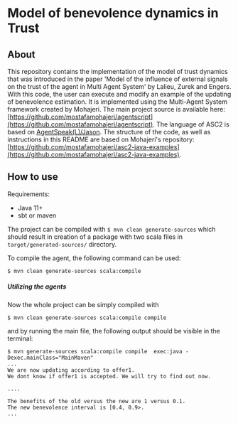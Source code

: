 # Model of benevolence dynamics in Trust
## About
This repository contains the implementation of the model of trust dynamics that was introduced in the paper 'Model of the influence of external signals on the trust of the agent in Multi Agent System' by Lalieu, Zurek and Engers. With this code, the user can execute and modify an example of the updating of benevolence estimation. It is implemented using the Multi-Agent System framework created by Mohajeri. The main project source is available here: [https://github.com/mostafamohajeri/agentscript](https://github.com/mostafamohajeri/agentscript). The language of ASC2 is based on [AgentSpeak(L)/Jason](https://github.com/jason-lang/jason). The structure of the code, as well as instructions in this README are based on Mohajeri's repository:  [https://github.com/mostafamohajeri/asc2-java-examples](https://github.com/mostafamohajeri/asc2-java-examples).

## How to use

Requirements:
* Java 11+
* sbt or maven

The project can be compiled with `$ mvn clean generate-sources` which should result in creation of a package with two scala files in `target/generated-sources/` directory.

To compile the agent, the following command can be used:

```$ mvn clean generate-sources scala:compile```

##### Utilizing the agents

Now the whole project can be simply compiled with
```
$ mvn clean generate-sources scala:compile compile
```
and by running the main file, the following output should be visible in the terminal: 
```
$ mvn generate-sources scala:compile compile  exec:java -Dexec.mainClass="MainMaven"
...
We are now updating according to offer1.
We dont know if offer1 is accepted. We will try to find out now.

....

The benefits of the old versus the new are 1 versus 0.1.
The new benevolence interval is [0.4, 0.9>.
...
```
